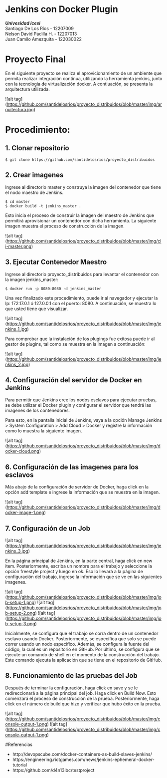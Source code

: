 # Jenkins con Docker Plugin
<b><i>Univesidad Icesi</i></b><br>
Santiago De Los Ríos - 12207009<br>
Nelson David Padilla H. - 12207013</br>
Juan Camilo Amezquita - 122030022
# Proyecto Final
En el siguiente proyecto se realiza el aprovicionamiento de un ambiente que permita realizar integración continua, utilizando la herramienta jenkins, junto con la tecnologia de virtualización docker. A contiuación, se presenta la arquitectura utilizada.

![alt tag] (https://github.com/santidelosrios/proyecto_distribuidos/blob/master/img/arquitectura.jpg)

# Procedimiento:
## 1. Clonar repositorio
```
$ git clone https://github.com/santidelosrios/proyecto_distribuidos
```
## 2. Crear imagenes
Ingrese al directorio master y construya la imagen del contenedor que tiene el nodo maestro de Jenkins.
```
$ cd master
$ docker build -t jenkins_master .
```
Esto inicia el proceso de construir la imagen del maestro de Jenkins que permitirá aprovisionar un contenedor con dicha herramienta. La siguiente imagen muestra el proceso de construcción de la imagen.

![alt tag] (https://github.com/santidelosrios/proyecto_distribuidos/blob/master/img/cli-master.png)

## 3. Ejecutar Contenedor Maestro
Ingrese al directorio proyecto_distribuidos para levantar el contenedor con la imagen jenkins_master:
```
$ docker run -p 8080:8080 -d jenkins_master
```
Una vez finalizado este procedimiento, puede ir al navegador y ejecutar la Ip: 172.17.0.1 ó 127.0.0.1 con el puerto: 8080. A continuación, se muestra lo que usted tiene que visualizar.

![alt tag] (https://github.com/santidelosrios/proyecto_distribuidos/blob/master/img/jenkins_1.jpg)

Para comprobar que la instalación de los plugings fue exitosa puede ir al gestor de plugins, tal como se muestra en la imagen a continuación:

![alt tag] (https://github.com/santidelosrios/proyecto_distribuidos/blob/master/img/jenkins_2.jpg)

## 4. Configuración del servidor de Docker en Jenkins
Para permitir que Jenkins cree los nodos esclavos para ejecutar pruebas, se debe utilizar el Docker plugin y configurar el servidor que tendrá las imagenes de los contenedores.

Para esto, en la pantalla inicial de Jenkins, vaya a la opción Manage Jenkins > System Configuration > Add Cloud > Docker y registre la información como lo muestra la siguiente imagen.

![alt tag] (https://github.com/santidelosrios/proyecto_distribuidos/blob/master/img/docker-cloud.png)

## 6. Configuración de las imagenes para los esclavos
Más abajo de la configuración de servidor de Docker, haga click en la opción add template e ingrese la información que se muestra en la imagen.

![alt tag] (https://github.com/santidelosrios/proyecto_distribuidos/blob/master/img/docker-image-1.png)

## 7. Configuración de un Job

![alt tag] (https://github.com/santidelosrios/proyecto_distribuidos/blob/master/img/jenkins_3.jpg)

En la página principal de Jenkins, en la parte central, haga click en new item. Posteriormente, escriba un nombre para el trabajo y seleccione la opción freestyle project y luego en ok. Eso lo llevará a la página de configuración del trabajo, ingrese la información que se ve en las siguientes imagenes.

![alt tag] (https://github.com/santidelosrios/proyecto_distribuidos/blob/master/img/job-setup-1.png)
![alt tag] (https://github.com/santidelosrios/proyecto_distribuidos/blob/master/img/job-setup-2.png)
![alt tag] (https://github.com/santidelosrios/proyecto_distribuidos/blob/master/img/job-setup-3.png)

Inicialmente, se configura que el trabajo se corra dentro de un contenedor esclavo usando Docker. Posteriormente, se especifica que solo se puede correr usando un nodo específico. Además, se configura la fuente del código, la cual es un repositorio en GitHub. Por último, se configura que se ejecute un comando de shell en el momento de la construcción del trabajo. Este comando ejecuta la aplicación que se tiene en el repositorio de GitHub.

## 8. Funcionamiento de las pruebas del Job

Después de terminar la configuración, haga click en save y se le redireccionará a la página principal del job. Haga click en Build Now. Esto comenzará el proceso de construcción de la prueba. Posteriormente, haga click en el número de build que hizo y verificar que hubo éxito en la prueba.

![alt tag] (https://github.com/santidelosrios/proyecto_distribuidos/blob/master/img/console-output-1.png)
![alt tag] (https://github.com/santidelosrios/proyecto_distribuidos/blob/master/img/console-output-1.png)

#Referencias
<ul>
<li>http://devopscube.com/docker-containers-as-build-slaves-jenkins/</li>
<li>https://engineering.riotgames.com/news/jenkins-ephemeral-docker-tutorial</li>
<li>https://github.com/d4n13lbc/testproject</li>
</ul>
